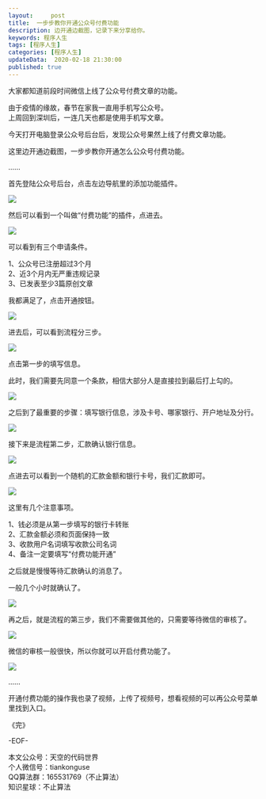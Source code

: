 ```yaml
---   
layout:     post  
title:  一步步教你开通公众号付费功能
description: 边开通边截图，记录下来分享给你。  
keywords: 程序人生  
tags: [程序人生]    
categories: [程序人生]  
updateData:  2020-02-18 21:30:00  
published: true  
---  
```



大家都知道前段时间微信上线了公众号付费文章的功能。  


由于疫情的缘故，春节在家我一直用手机写公众号。  
上周回到深圳后，一连几天也都是使用手机写文章。  


今天打开电脑登录公众号后台后，发现公众号果然上线了付费文章功能。  


这里边开通边截图，一步步教你开通怎么公众号付费功能。  


......


首先登陆公众号后台，点击左边导航里的添加功能插件。  


![](http://res2020.tiankonguse.com/images/2020/03/11/001.png)  


然后可以看到一个叫做“付费功能”的插件，点进去。  


![](http://res2020.tiankonguse.com/images/2020/03/11/002.png)  


可以看到有三个申请条件。  


1、公众号已注册超过3个月  
2、近3个月内无严重违规记录  
3、已发表至少3篇原创文章  


我都满足了，点击开通按钮。  


![](http://res2020.tiankonguse.com/images/2020/03/11/003.png)  


进去后，可以看到流程分三步。  


![](http://res2020.tiankonguse.com/images/2020/03/11/004.png)  


点击第一步的填写信息。  


此时，我们需要先同意一个条款，相信大部分人是直接拉到最后打上勾的。  


![](http://res2020.tiankonguse.com/images/2020/03/11/005.png)  


之后到了最重要的步骤：填写银行信息，涉及卡号、哪家银行、开户地址及分行。  



![](http://res2020.tiankonguse.com/images/2020/03/11/006.png)  


接下来是流程第二步，汇款确认银行信息。  


![](http://res2020.tiankonguse.com/images/2020/03/11/007.png)  


点进去可以看到一个随机的汇款金额和银行卡号，我们汇款即可。  


![](http://res2020.tiankonguse.com/images/2020/03/11/008.png)  


这里有几个注意事项。  


1、钱必须是从第一步填写的银行卡转账  
2、汇款金额必须和页面保持一致  
3、收款用户名词填写收款公司名词  
4、备注一定要填写“付费功能开通”  


之后就是慢慢等待汇款确认的消息了。  


一般几个小时就确认了。  


![](http://res2020.tiankonguse.com/images/2020/03/11/009.png)  


再之后，就是流程的第三步，我们不需要做其他的，只需要等待微信的审核了。  


![](http://res2020.tiankonguse.com/images/2020/03/11/010.png)  


微信的审核一般很快，所以你就可以开启付费功能了。  


![](http://res2020.tiankonguse.com/images/2020/03/11/011.png)  


......


开通付费功能的操作我也录了视频，上传了视频号，想看视频的可以再公众号菜单里找到入口。  


《完》


-EOF-  



本文公众号：天空的代码世界  
个人微信号：tiankonguse  
QQ算法群：165531769（不止算法）  
知识星球：不止算法  

